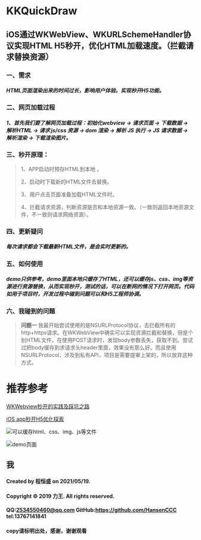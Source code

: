 
# KKQuickDraw
## iOS通过WKWebView、WKURLSchemeHandler协议实现HTML H5秒开，优化HTML加载速度。（拦截请求替换资源）


### 一、需求
##### HTML页面渲染出来的时间过长，影响用户体验。实现秒开H5功能。

### 二、网页加载过程
##### 1、首先我们要了解网页加载过程：初始化webview -> 请求页面 -> 下载数据 -> 解析HTML -> 请求 js/css 资源 -> dom 渲染 -> 解析 JS 执行 -> JS 请求数据 -> 解析渲染 -> 下载渲染图片。

### 三、秒开原理：
> 1、APP启动时预存HTML到本地 。
> 
> 2、启动时下载新的HTML文件去替换。
> 
> 3、用户点击页面准备加载HTML文件时。
> 
> 4、拦截请求资源，判断资源是否和本地资源一致。（一致则返回本地资源文件，不一致则请求网络资源）。

### 四、更新疑问
##### 每次请求都会下载最新HTML文件，是会实时更新的。

### 五、如何使用
##### demo只供参考，demo里面本地只缓存了HTML，还可以缓存js、css、img等资源进行资源替换，从而实现秒开，测试的话，可以在断网的情况下打开网页。代码如用于项目时，开发过程中碰到问题可以和H5工程师协调。

### 六、我碰到的问题

> **问题一**
我最开始尝试使用的是NSURLProtocol协议，去拦截所有的http+https请求。在WKWebView中确实可以实现资源拦截和替换，但是个别HTML文件，在使用POST请求时，发现body参数丢失，获取不到。尝试过把body缓存到求请求头header里面，效果没有那么好。而且使用NSURLProtocol，涉及到私有API，项目是需要提审上架的，所以放弃这种方式。

# 推荐参考
[WKWebview秒开的实践及踩坑之路][1]

[iOS app秒开H5优化探索][2]

![可以缓存html、css、img、js等文件][3]

![demo页面][4]

## 我
#### Created by 程恒盛 on 2021/05/19.
#### Copyright © 2019 力王. All rights reserved.
#### QQ:2534550460@qq.com  GitHub:https://github.com/HansenCCC  tel:13767141841
#### copy请标明出处，感谢，谢谢观看


  [1]: https://juejin.cn/post/6861778055178747911
  [2]: https://juejin.cn/post/6844903809521549320
  [3]: http://i2.tiimg.com/737869/5b55723ab7172298.png
  [4]: http://i2.tiimg.com/737869/ec381b1edbfe6de3.png
